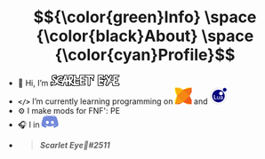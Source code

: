 # $${\color{green}Info} \space {\color{black}About} \space {\color{cyan}Profile}$$

- 👋 Hi, I’m ![Name](/InfoFolder(GitHub)/S.E.png)
- **```</>```** I’m currently learning programming on ![Haxe](/InfoFolder(GitHub)/HAXE.png) and ![Lua](/InfoFolder(GitHub)/LUA.png)
- ⚙️ I make mods for FNF': PE
- 🎧 I in ![DS](/InfoFolder(GitHub)/DISCORD.png)
- >***Scarlet Eye🐾#2511***
